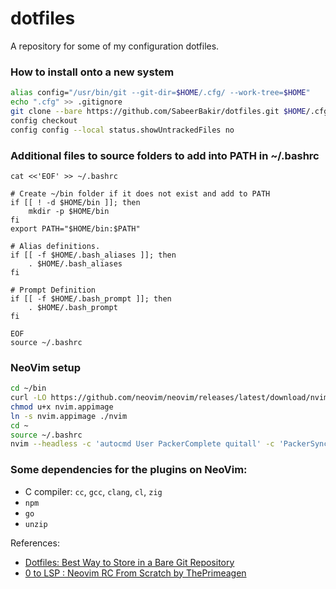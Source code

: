 # dotfiles
A repository for some of my configuration dotfiles.

### How to install onto a new system
```bash
alias config="/usr/bin/git --git-dir=$HOME/.cfg/ --work-tree=$HOME"
echo ".cfg" >> .gitignore
git clone --bare https://github.com/SabeerBakir/dotfiles.git $HOME/.cfg
config checkout
config config --local status.showUntrackedFiles no
```

### Additional files to source folders to add into PATH in ~/.bashrc
```
cat <<'EOF' >> ~/.bashrc

# Create ~/bin folder if it does not exist and add to PATH
if [[ ! -d $HOME/bin ]]; then
    mkdir -p $HOME/bin
fi
export PATH="$HOME/bin:$PATH"

# Alias definitions.
if [[ -f $HOME/.bash_aliases ]]; then
    . $HOME/.bash_aliases
fi

# Prompt Definition
if [[ -f $HOME/.bash_prompt ]]; then
    . $HOME/.bash_prompt
fi

EOF
source ~/.bashrc
```

### NeoVim setup
```bash
cd ~/bin
curl -LO https://github.com/neovim/neovim/releases/latest/download/nvim.appimage
chmod u+x nvim.appimage
ln -s nvim.appimage ./nvim
cd ~
source ~/.bashrc
nvim --headless -c 'autocmd User PackerComplete quitall' -c 'PackerSync'
```

### Some dependencies for the plugins on NeoVim:
- C compiler: `cc`, `gcc`, `clang`, `cl`, `zig`
- `npm`
- `go`
- `unzip`


References:
- [Dotfiles: Best Way to Store in a Bare Git Repository](https://www.atlassian.com/git/tutorials/dotfiles)
- [0 to LSP : Neovim RC From Scratch by ThePrimeagen](https://youtu.be/w7i4amO_zaE?feature=shared)

